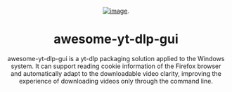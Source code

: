 <!-- MANPAGE: BEGIN EXCLUDED SECTION -->
<div align="center">
  
[![image](https://github.com/user-attachments/assets/115bb014-3afc-4441-b55d-6ae21a96437d)](#readme).

# awesome-yt-dlp-gui
awesome-yt-dlp-gui is a yt-dlp packaging solution applied to the Windows system. It can support reading cookie information of the Firefox browser and automatically adapt to the downloadable video clarity, improving the experience of downloading videos only through the command line.

</div>
